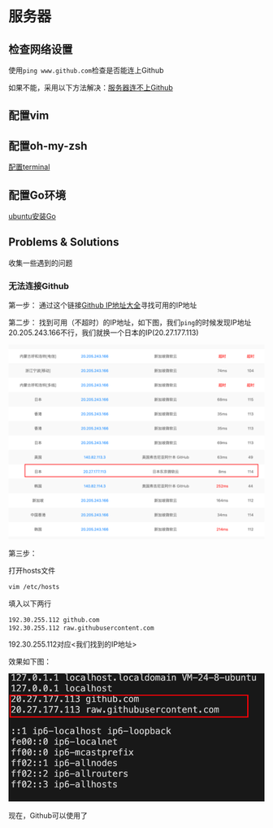 # 服务器

## 检查网络设置

使用`ping www.github.com`检查是否能连上Github

如果不能，采用以下方法解决：[服务器连不上Github](#无法连接github)

## 配置vim



## 配置oh-my-zsh

[配置terminal](./terminal.md)

## 配置Go环境

[ubuntu安装Go](https://blog.csdn.net/guo_zhen_qian/article/details/134319002)

## Problems & Solutions

收集一些遇到的问题

### 无法连接Github

第一步： 通过这个链接[Github IP地址大全](https://ping.chinaz.com/github.com)寻找可用的IP地址

第二步： 找到可用（不超时）的IP地址，如下图，我们`ping`的时候发现IP地址20.205.243.166不行，我们就换一个日本的IP(20.27.177.113)

![picture 0](.assets_IMG/server/IMG_20250121-173110005.png)  

第三步：

打开hosts文件

```bash
vim /etc/hosts
```

填入以下两行

```code
192.30.255.112 github.com
192.30.255.112 raw.githubusercontent.com
```

192.30.255.112对应<我们找到的IP地址>

效果如下图：

![picture 1](.assets_IMG/server/IMG_20250121-173454342.png)  

现在，Github可以使用了